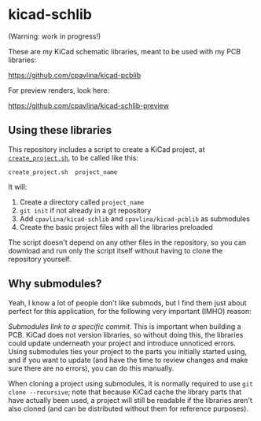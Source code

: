 kicad-schlib
============

(Warning: work in progress!)

These are my KiCad schematic libraries, meant to be used with my PCB
libraries:

https://github.com/cpavlina/kicad-pcblib

For preview renders, look here:

https://github.com/cpavlina/kicad-schlib-preview

Using these libraries
---------------------

This repository includes a script to create a KiCad project, at
[`create_project.sh`](https://raw.githubusercontent.com/cpavlina/kicad-schlib/master/create_project.sh),
to be called like this:

    create_project.sh  project_name

It will:

1. Create a directory called `project_name`
1. `git init` if not already in a git repository
1. Add `cpavlina/kicad-schlib` and `cpavlina/kicad-pcblib` as submodules
1. Create the basic project files with all the libraries preloaded

The script doesn't depend on any other files in the repository, so you can
download and run only the script itself without having to clone the repository
yourself.

Why submodules?
---------------

Yeah, I know a lot of people don't like submods, but I find them just about
perfect for this application, for the following very important (IMHO) reason:

*Submodules link to a specific commit.* This is important when building a PCB.
KiCad does not version libraries, so without doing this, the libraries could
update underneath your project and introduce unnoticed errors. Using submodules
ties your project to the parts you initially started using, and if you want to
update (and have the time to review changes and make sure there are no errors),
you can do this manually.

When cloning a project using submodules, it is normally required to use `git
clone --recursive`; note that because KiCad cache the library parts that have
actually been used, a project will still be readable if the libraries aren't
also cloned (and can be distributed without them for reference purposes).
